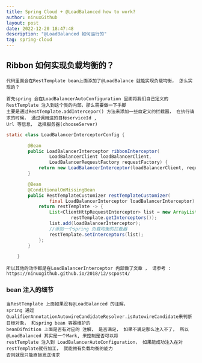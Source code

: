 ```yaml
---
title: Spring Cloud + @LoadBalanced how to work?
author: ninuxGithub
layout: post
date: 2022-12-20 18:47:48
description: "@LoadBalanced 如何运行的"
tag: spring-cloud
---
```


## Ribbon 如何实现负载均衡的？ 
    
    代码里面会在RestTemplate bean上面添加了@LoadBalance 就能实现负载均衡， 怎么实现的？
    
    首先spring 会在LoadBalancerAutoConfiguration 里面将我们自己定义的RestTemplate 注入到这个类的内部，那么需要做一下手脚
    主要是通过RestTemplate.addIntercepor() 方法来添加一些自定义的拦截器， 在执行请求的时候， 通过调用这的目标serviceId ,
    Url 等信息， 选择服务器(chooseServer)
    

```java
static class LoadBalancerInterceptorConfig {

		@Bean
		public LoadBalancerInterceptor ribbonInterceptor(
				LoadBalancerClient loadBalancerClient,
				LoadBalancerRequestFactory requestFactory) {
			return new LoadBalancerInterceptor(loadBalancerClient, requestFactory);
		}

		@Bean
		@ConditionalOnMissingBean
		public RestTemplateCustomizer restTemplateCustomizer(
				final LoadBalancerInterceptor loadBalancerInterceptor) {
			return restTemplate -> {
				List<ClientHttpRequestInterceptor> list = new ArrayList<>(
						restTemplate.getInterceptors());
				list.add(loadBalancerInterceptor);
                //添加一个spring 负载均衡的拦截器
				restTemplate.setInterceptors(list);
			};
		}

	}
```

    所以其他的动作都是在LoadBalancerInterceptor 内部做了文章 ， 请参考 : https://ninuxgithub.github.io/2018/12/scpost4/

### bean 注入的细节
    当RestTemplate 上面如果没有@LoadBalanced 的注解， 
    spring 通过QualifierAnnotationAutowireCandidateResolver.isAutowireCandidate来判断目标对象， 和spring bean 容器维护的
    beanDifnition 上面是否有对应的 注解， 是否满足， 如果不满足那么注入不了， 所以@LoadBalanced 其实是一个Mark, 来控制是否可以将
    restTemplate 注入到 LoadBalancerAutoConfiguration， 如果能成功注入在对restTemplate就行加工， 就能拥有负载均衡的能力
    否则就是只能直接发送请求
